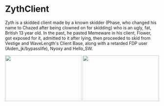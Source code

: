 # ZythClient
Zyth is a skidded client made by a known skidder (Phase, who changed his name to Chazed after being clowned on for skidding) who is an ugly, fat, British 13 year old. In the past, he pasted Memeware in his client, Flower, got exposed for it, admitted to it after lying, then proceeded to skid from Vestige and WaveLength's Client Base, along with a retarded FDP user (Aiden_jk/bypasslife), Nyoxy and Hello_SW.

<img src="https://cdn.discordapp.com/attachments/860562429365059625/1036412956881195128/phase.PNG" style="width: 250px; height: 150px;"></img>
<img src="https://cdn.discordapp.com/attachments/860562429365059625/1036412957304815647/phasemybeloved.gif" style="width: 250px; height: 150px;"></img>
